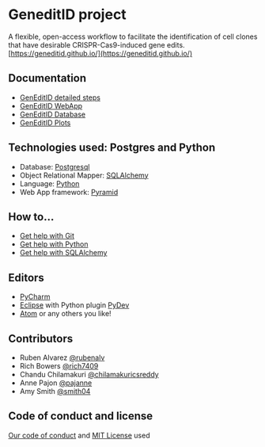 # GeneditID project

A flexible, open-access workflow to facilitate the identification of cell clones that have desirable CRISPR-Cas9-induced gene edits. [https://geneditid.github.io/](https://geneditid.github.io/)

## Documentation

- [GenEditID detailed steps](https://geneditid.github.io/manual.html)
- [GenEditID WebApp](docs/webapp.md)
- [GenEditID Database](docs/database.md)
- [GenEditID Plots](docs/plots.md)


## Technologies used: Postgres and Python

- Database: [Postgresql](https://www.postgresql.org/)
- Object Relational Mapper: [SQLAlchemy](https://www.sqlalchemy.org/)
- Language: [Python](https://www.python.org/)
- Web App framework: [Pyramid](https://trypyramid.com/)


## How to...

- [Get help with Git](help-git.md)
- [Get help with Python](help-python.md)
- [Get help with SQLAlchemy](help-sqlalchemy.md)


## Editors

- [PyCharm](https://www.jetbrains.com/pycharm/)
- [Eclipse](http://www.eclipse.org/) with Python plugin [PyDev](http://www.pydev.org/)
- [Atom](https://atom.io/) or any others you like!

## Contributors

- Ruben Alvarez [@rubenalv](https://github.com/rubenalv)
- Rich Bowers [@rich7409](https://github.com/rich7409)
- Chandu Chilamakuri [@chilamakuricsreddy](https://github.com/chilamakuricsreddy)
- Anne Pajon [@pajanne](https://github.com/pajanne)
- Amy Smith [@smith04](https://github.com/smith04)


## Code of conduct and license

[Our code of conduct](CODE_OF_CONDUCT.md) and [MIT License](LICENSE) used
